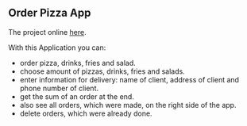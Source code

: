 ## Order Pizza App

The project online [here](https://volodymyrvoronov.github.io/Order-Pizza-App/).

With this Application you can:
- order pizza, drinks, fries and salad.
- choose amount of pizzas, drinks, fries and salads.
- enter information for delivery: name of client, address of client and phone number of client.
- get the sum of an order at the end.
- also see all orders, which were made, on the right side of the app.
- delete orders, which were already done.
